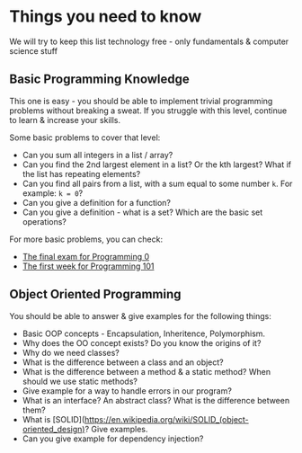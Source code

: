 # Things you need to know

We will try to keep this list technology free - only fundamentals & computer science stuff

## Basic Programming Knowledge

This one is easy - you should be able to implement trivial programming problems without breaking a sweat. If you struggle with this level, continue to learn & increase your skills.

Some basic problems to cover that level:

* Can you sum all integers in a list / array?
* Can you find the 2nd largest element in a list? Or the kth largest? What if the list has repeating elements?
* Can you find all pairs from a list, with a sum equal to some number `k`. For example: `k = 0`?
* Can you give a definition for a function?
* Can you give a definition - what is a set? Which are the basic set operations?

For more basic problems, you can check:

* [The final exam for Programming 0](https://github.com/HackBulgaria/Programming0-1/tree/master/exam)
* [The first week for Programming 101](https://github.com/HackBulgaria/Programming101-3/tree/master/week1)

## Object Oriented Programming

You should be able to answer & give examples for the following things:

* Basic OOP concepts - Encapsulation, Inheritence, Polymorphism.
* Why does the OO concept exists? Do you know the origins of it?
* Why do we need classes?
* What is the difference between a class and an object?
* What is the difference between a method & a static method? When should we use static methods?
* Give example for a way to handle errors in our program?
* What is an interface? An abstract class? What is the difference between them?
* What is [SOLID](https://en.wikipedia.org/wiki/SOLID_(object-oriented_design)? Give examples.
* Can you give example for dependency injection?

